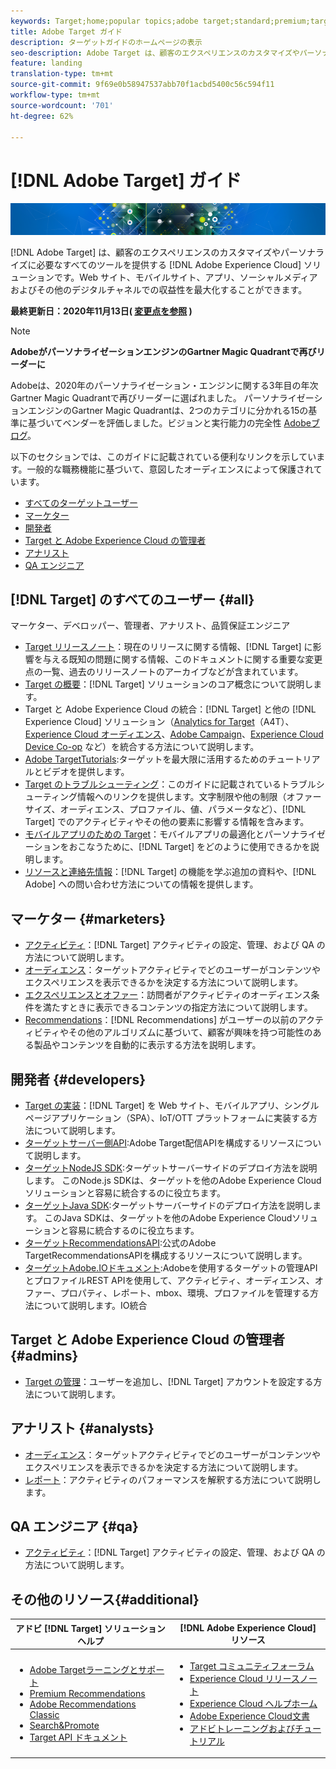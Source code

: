 ```yaml
---
keywords: Target;home;popular topics;adobe target;standard;premium;target documentation;adobe target documentation
title: Adobe Target ガイド
description: ターゲットガイドのホームページの表示
seo-description: Adobe Target は、顧客のエクスペリエンスのカスタマイズやパーソナライズに必要なすべてのツールを提供する Adobe Experience Cloud ソリューションです。Web サイト、モバイルサイト、アプリ、ソーシャルメディアおよびその他のデジタルチャネルでの収益性を最大化することができます。
feature: landing
translation-type: tm+mt
source-git-commit: 9f69e0b58947537abb70f1acbd5400c56c594f11
workflow-type: tm+mt
source-wordcount: '701'
ht-degree: 62%

---
```



# [!DNL Adobe Target] ガイド

![バナー](assets/target-home-banner-simple.png)

[!DNL Adobe Target] は、顧客のエクスペリエンスのカスタマイズやパーソナライズに必要なすべてのツールを提供する [!DNL Adobe Experience Cloud] ソリューションです。Web サイト、モバイルサイト、アプリ、ソーシャルメディアおよびその他のデジタルチャネルでの収益性を最大化することができます。

**最終更新日：2020年11月13日( [変更点を参照](r-release-notes/doc-change.md) )**

>[!NOTE]
>
>**AdobeがパーソナライゼーションエンジンのGartner Magic Quadrantで再びリーダーに**
>
>Adobeは、2020年のパーソナライゼーション・エンジンに関する3年目の年次Gartner Magic Quadrantで再びリーダーに選ばれました。 パーソナライゼーションエンジンのGartner Magic Quadrantは、2つのカテゴリに分かれる15の基準に基づいてベンダーを評価しました。ビジョンと実行能力の完全性 [Adobeブログ](https://theblog.adobe.com/adobe-again-named-leader-in-gartner-magic-quadrant-for-personalization-engines/)。

以下のセクションでは、このガイドに記載されている便利なリンクを示しています。一般的な職務機能に基づいて、意図したオーディエンスによって保護されています。

- [すべてのターゲットユーザー](#all)
- [マーケター](#marketers)
- [開発者](#developers)
- [Target と Adobe Experience Cloud の管理者](#admins)
- [アナリスト](#analysts)
- [QA エンジニア](#qa)

## [!DNL Target] のすべてのユーザー {#all}

マーケター、デベロッパー、管理者、アナリスト、品質保証エンジニア

- [Target リリースノート](r-release-notes/release-notes.md)：現在のリリースに関する情報、[!DNL Target] に影響を与える既知の問題に関する情報、このドキュメントに関する重要な変更点の一覧、過去のリリースノートのアーカイブなどが含まれています。
- [Target の概要](c-intro/intro.md)：[!DNL Target] ソリューションのコア概念について説明します。
- Target と Adobe Experience Cloud の統合：[!DNL Target] と他の [!DNL Experience Cloud] ソリューション（[Analytics for Target](/help/c-integrating-target-with-mac/a4t/a4t.md)（A4T）、[Experience Cloud オーディエンス](/help/c-integrating-target-with-mac/mmp.md)、[Adobe Campaign](/help/c-integrating-target-with-mac/campaign-and-target.md)、[Experience Cloud Device Co-op](/help/c-integrating-target-with-mac/experience-cloud-device-co-op.md) など）を統合する方法について説明します。
- [Adobe TargetTutorials](https://experienceleague.adobe.com/docs/target-learn/tutorials/overview.html):ターゲットを最大限に活用するためのチュートリアルとビデオを提供します。
- [Target のトラブルシューティング](r-troubleshooting-target/troubleshooting-target.md)：このガイドに記載されているトラブルシューティング情報へのリンクを提供します。文字制限や他の制限（オファーサイズ、オーディエンス、プロファイル、値、パラメータなど）、[!DNL Target] でのアクティビティやその他の要素に影響する情報を含みます。
- [モバイルアプリのための Target](c-target-mobile-app/target-mobile-app.md)：モバイルアプリの最適化とパーソナライゼーションをおこなうために、[!DNL Target] をどのように使用できるかを説明します。
- [リソースと連絡先情報](cmp-resources-and-contact-information.md)：[!DNL Target] の機能を学ぶ追加の資料や、[!DNL Adobe] への問い合わせ方法についての情報を提供します。

## マーケター {#marketers}

- [アクティビティ](c-activities/activities.md)：[!DNL Target] アクティビティの設定、管理、および QA の方法について説明します。
- [オーディエンス](c-target/target.md)：ターゲットアクティビティでどのユーザーがコンテンツやエクスペリエンスを表示できるかを決定する方法について説明します。
- [エクスペリエンスとオファー](c-experiences/experiences.md)：訪問者がアクティビティのオーディエンス条件を満たすときに表示できるコンテンツの指定方法について説明します。
- [Recommendations](c-recommendations/recommendations.md)：[!DNL Recommendations] がユーザーの以前のアクティビティやその他のアルゴリズムに基づいて、顧客が興味を持つ可能性のある製品やコンテンツを自動的に表示する方法を説明します。

## 開発者 {#developers}

- [Target の実装](c-implementing-target/implementing-target.md)：[!DNL Target] を Web サイト、モバイルアプリ、シングルページアプリケーション（SPA）、IoT/OTT プラットフォームに実装する方法について説明します。
- [ターゲットサーバー側API](https://developers.adobetarget.com/api/delivery-api/):Adobe Target配信APIを構成するリソースについて説明します。
- [ターゲットNodeJS SDK](https://github.com/adobe/target-nodejs-sdk):ターゲットサーバーサイドのデプロイ方法を説明します。 このNode.js SDKは、ターゲットを他のAdobe Experience Cloudソリューションと容易に統合するのに役立ちます。
- [ターゲットJava SDK](https://github.com/adobe/target-java-sdk):ターゲットサーバーサイドのデプロイ方法を説明します。 このJava SDKは、ターゲットを他のAdobe Experience Cloudソリューションと容易に統合するのに役立ちます。
- [ターゲットRecommendationsAPI](https://developers.adobetarget.com/api/recommendations/):公式のAdobe TargetRecommendationsAPIを構成するリソースについて説明します。
- [ターゲットAdobe.IOドキュメント](http://developers.adobetarget.com/api/#introduction):Adobeを使用するターゲットの管理APIとプロファイルREST APIを使用して、アクティビティ、オーディエンス、オファー、プロパティ、レポート、mbox、環境、プロファイルを管理する方法について説明します。IO統合

## Target と Adobe Experience Cloud の管理者 {#admins}

- [Target の管理](administrating-target/administrating-target.md)：ユーザーを追加し、[!DNL Target] アカウントを設定する方法について説明します。

## アナリスト {#analysts}

- [オーディエンス](c-target/target.md)：ターゲットアクティビティでどのユーザーがコンテンツやエクスペリエンスを表示できるかを決定する方法について説明します。
- [レポート](c-reports/reports.md)：アクティビティのパフォーマンスを解釈する方法について説明します。

## QA エンジニア {#qa}

- [アクティビティ](c-activities/activities.md)：[!DNL Target] アクティビティの設定、管理、および QA の方法について説明します。

## その他のリソース{#additional}

| アドビ [!DNL Target] ソリューションヘルプ | [!DNL Adobe Experience Cloud] リソース |
|--- |--- |
| <ul><li>[Adobe Targetラーニングとサポート](https://helpx.adobe.com/jp/support/target.html)</li><li>[Premium Recommendations](c-recommendations/recommendations.md)</li><li>[Adobe Recommendations Classic](/help/assets/adobe-recommendations-classic.pdf)</li><li>[Search&amp;Promote](https://experienceleague.adobe.com/docs/search-promote/using/sp-home.html)</li><li>[Target API ドキュメント](c-implementing-target/c-api-and-sdk-overview/api-and-sdk-overview.md)</li></ul> | <ul><li>[Target コミュニティフォーラム](https://forums.adobe.com/community/experience-cloud/marketing-cloud/target)</li><li>[Experience Cloud リリースノート](https://experienceleague.adobe.com/docs/release-notes/experience-cloud/current.html)</li><li>[Experience Cloud ヘルプホーム](https://helpx.adobe.com/support/experience-cloud.html)</li><li>[Adobe Experience Cloud文書](https://experienceleague.adobe.com/docs/experience-cloud/user-guides/home.html)</li><li>[アドビトレーニングおよびチュートリアル](https://helpx.adobe.com/learning.html?promoid=KAUDK)</li></ul> |  |
